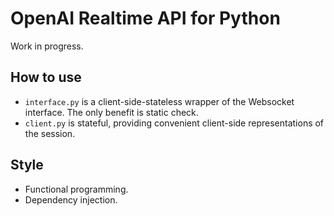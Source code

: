 # OpenAI Realtime API for Python
Work in progress.  

## How to use
- `interface.py` is a client-side-stateless wrapper of the Websocket interface. The only benefit is static check.  
- `client.py` is stateful, providing convenient client-side representations of the session.  

## Style
- Functional programming.
- Dependency injection. 
